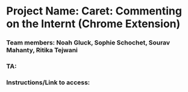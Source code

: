 # Project Name: Caret: Commenting on the Internt (Chrome Extension)
### Team members: Noah Gluck, Sophie Schochet, Sourav Mahanty, Ritika Tejwani
### TA: <Insert Here>

### Instructions/Link to access: <insert here>
